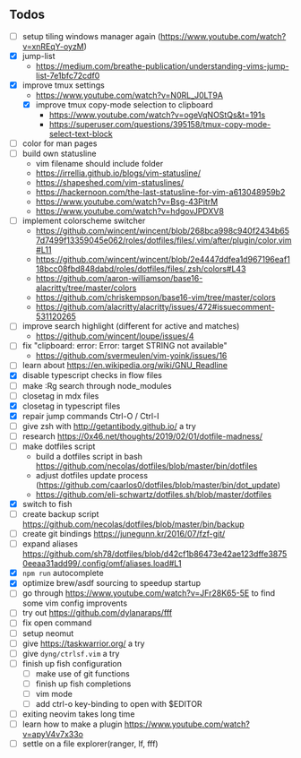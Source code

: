 
## Todos
- [ ] setup tiling windows manager again (https://www.youtube.com/watch?v=xnREqY-oyzM)
- [x] jump-list 
  - https://medium.com/breathe-publication/understanding-vims-jump-list-7e1bfc72cdf0
- [x] improve tmux settings
  - https://www.youtube.com/watch?v=N0RL_J0LT9A
  - [x] improve tmux copy-mode selection to clipboard
    - https://www.youtube.com/watch?v=ogeVqNOStQs&t=191s
    - https://superuser.com/questions/395158/tmux-copy-mode-select-text-block
- [ ] color for man pages
- [ ] build own statusline
  - vim filename should include folder
  - https://irrellia.github.io/blogs/vim-statusline/
  - https://shapeshed.com/vim-statuslines/
  - https://hackernoon.com/the-last-statusline-for-vim-a613048959b2
  - https://www.youtube.com/watch?v=Bsg-43PitrM
  - https://www.youtube.com/watch?v=hdgovJPDXV8
- [ ] implement colorscheme switcher
  - https://github.com/wincent/wincent/blob/268bca998c940f2434b657d7499f13359045e062/roles/dotfiles/files/.vim/after/plugin/color.vim#L11
  - https://github.com/wincent/wincent/blob/2e4447ddfea1d967196eaf118bcc08fbd848dabd/roles/dotfiles/files/.zsh/colors#L43
  - https://github.com/aaron-williamson/base16-alacritty/tree/master/colors
  - https://github.com/chriskempson/base16-vim/tree/master/colors
  - https://github.com/alacritty/alacritty/issues/472#issuecomment-531120265
- [ ] improve search highlight (different for active and matches)
  - https://github.com/wincent/loupe/issues/4
- [ ] fix "clipboard: error: Error: target STRING not available"
  - https://github.com/svermeulen/vim-yoink/issues/16
- [ ] learn about https://en.wikipedia.org/wiki/GNU_Readline
- [x] disable typescript checks in flow files
- [ ] make :Rg search through node_modules
- [ ] closetag in mdx files
- [x] closetag in typescript files
- [x] repair jump commands Ctrl-O / Ctrl-I
- [ ] give zsh with http://getantibody.github.io/ a try
- [ ] research https://0x46.net/thoughts/2019/02/01/dotfile-madness/
- [ ] make dotfiles script
  - build a dotfiles script in bash https://github.com/necolas/dotfiles/blob/master/bin/dotfiles
  - adjust dotfiles update process (https://github.com/caarlos0/dotfiles/blob/master/bin/dot_update)
  - https://github.com/eli-schwartz/dotfiles.sh/blob/master/dotfiles
- [x] switch to fish
- [ ] create backup script https://github.com/necolas/dotfiles/blob/master/bin/backup
- [ ] create git bindings https://junegunn.kr/2016/07/fzf-git/
- [ ] expand aliases https://github.com/sh78/dotfiles/blob/d42cf1b86473e42ae123dffe38750eeaa31add99/.config/omf/aliases.load#L1
- [x] `npm run` autocomplete
- [x] optimize brew/asdf sourcing to speedup startup
- [ ] go through https://www.youtube.com/watch?v=JFr28K65-5E to find some vim config improvents
- [ ] try out https://github.com/dylanaraps/fff
- [ ] fix open command
- [ ] setup neomut
- [ ] give https://taskwarrior.org/ a try
- [ ] give `dyng/ctrlsf.vim` a try
- [ ] finish up fish configuration
  - [ ] make use of git functions
  - [ ] finish up fish completions
  - [ ] vim mode
  - [ ] add ctrl-o key-binding to open with $EDITOR
- [ ] exiting neovim takes long time
- [ ] learn how to make a plugin https://www.youtube.com/watch?v=apyV4v7x33o
- [ ] settle on a file explorer(ranger, lf, fff)
